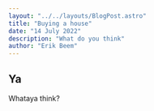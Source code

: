 ```yaml
---
layout: "../../layouts/BlogPost.astro"
title: "Buying a house"
date: "14 July 2022"
description: "What do you think"
author: "Erik Beem"
---
```


## Ya

Whataya think?
